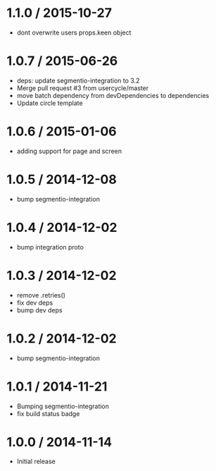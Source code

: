 
1.1.0 / 2015-10-27
==================

  * dont overwrite users props.keen object

1.0.7 / 2015-06-26
==================

  * deps: update segmentio-integration to 3.2
  * Merge pull request #3 from usercycle/master
  * move batch dependency from devDependencies to dependencies
  * Update circle template


1.0.6 / 2015-01-06
==================

  * adding support for page and screen

1.0.5 / 2014-12-08
==================

 * bump segmentio-integration

1.0.4 / 2014-12-02
==================

 * bump integration proto

1.0.3 / 2014-12-02
==================

 * remove .retries()
 * fix dev deps
 * bump dev deps

1.0.2 / 2014-12-02
==================

 * bump segmentio-integration

1.0.1 / 2014-11-21
==================

 * Bumping segmentio-integration
 * fix build status badge

1.0.0 / 2014-11-14
==================

  * Initial release
